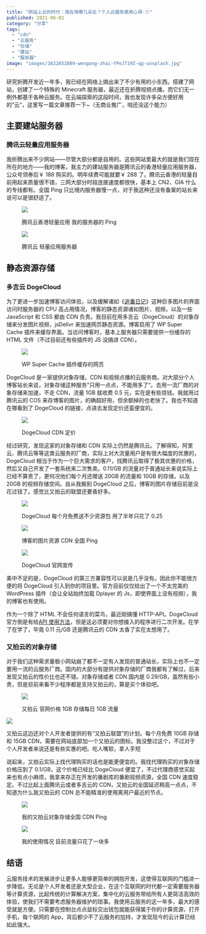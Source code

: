 ```yaml
---
title: "网站上云的时代：我在用哪几朵云？个人云服务使用心得-①"
published: 2021-06-02
category: "分享"
tags:
  - "cdn"
  - "云服务"
  - "存储"
  - "建站"
  - "服务器"
image: "images/1622651889-wengang-zhai-YPeJ719Z-qg-unsplash.jpg"
---
```


研究折腾开发近一年多，我已经在网络上搞出来了不少有用的小东西。搭建了网站，创建了一个特殊的 Minecraft 服务器，最近还在折腾视频点播。而它们无一例外都基于各种云服务。在云端探索的这段时间，我也发现许多朵方便好用的”云“，这里写一篇文章推荐一下~（无商业推广，咱还没这个能力）

## 主要建站服务器

### 腾讯云轻量应用服务器

我折腾出来不少网站——尽管大部分都是自用的。这些网站里最大的就是我们现在所在的地方——我的博客。我主力的建站服务器是腾讯云的香港轻量应用服务器，公众号领券后￥ 188 购买的。明年续费可能就要￥ 288 了。腾讯云香港的轻量目前用起来质量很不错，三网大部分时段连接速度都很快，基本上 CN2、GIA 什么的专线都有。全国 Ping 只比境内服务器慢一点，对于我这种还没有备案的站长来说可以是很舒适了。

<figure>

![](images/1622559007-image.png)

<figcaption>

腾讯云香港轻量应用 我的服务器的 Ping

</figcaption>

</figure>

<figure>

![](images/1622561942-image.png)

<figcaption>

腾讯云 轻量应用服务器

</figcaption>

</figure>

## 静态资源存储

### 多吉云 DogeCloud

为了更进一步加速博客访问体验，以及缓解诸如《[追番日记](https://magma.ink/fan/)》这种巨多图片的界面访问时服务器的 CPU 高占用情况，博客的静态资源诸如图片、视频，以及一些 JavaScript 和 CSS 都由 CDN 负责。我目前在用多吉云（DogeCloud）的对象存储来分发图片视频，jsDelivr 来加速网页静态资源。博客启用了 WP Super Cache 插件来缓存界面。当访问博客时，基本上服务器只需要提供一份缓存的 HTML 文件（不过目前还有些插件的 JS 没搞进 CDN）。

<figure>

![](images/1622559835-image.png)

<figcaption>

WP Super Cache 插件缓存的网页

</figcaption>

</figure>

DogeCloud 是一家提供对象存储，CDN 和视频点播的云服务商。对大部分个人博客站长来说，对象存储这种服务”只用一点点，不能用多了“。去用一流厂商的对象存储来加速，不走 CDN，流量 1GB 就收费 0.5 元，实在是有些烧钱。我就用过腾讯云的 COS 来存博客的图片，的确超好用，但余额掉的也老快了。我也不知道在哪看到了 DogeCloud 的链接，点进去发现定价还蛮便宜的。

<figure>

![](images/1622560346-image.png)

<figcaption>

DogeCloud CDN 定价

</figcaption>

</figure>

经过研究，发现这家的对象存储和 CDN 实际上仍然是腾讯云。了解得知，阿里云、腾讯云等等这类云服务的厂商，实际上对大流量用户是有很大幅度的优惠的，DogeCloud 相当于作为一个巨大需求的客户，找腾讯云取得了极其优惠的价格，然后又自己开发了一套系统来二次售卖。0.11/GB 的流量对于普通站长来说实际上已经不算贵了，更何况他们每个月还赠送 20GB 的流量和 10GB 的存储，以及 20GB 的视频存储空间。自从我搬到 DogeCloud 之后，博客的图片存储目前是没花过钱了。感觉比又拍云的联盟还要香好多。

<figure>

![](images/1622650663-image.png)

<figcaption>

DogeCloud 每个月免费送不少资源包 用了半年只花了 0.25

</figcaption>

</figure>

<figure>

![](images/1622650392-image.png)

<figcaption>

博客的图片资源 CDN 全国 Ping

</figcaption>

</figure>

<figure>

![](images/1622561970-image.png)

<figcaption>

DogeCloud 官网宣传

</figcaption>

</figure>

美中不足的是，DogeCloud 的第三方兼容性可以说是几乎没有。因此你不能很方便的将 DogeCloud 引入到你的项目里。官方目前仅仅给出了一个不太完美的 WordPress 插件（会让全站始终加载 Dplayer 的 Js，即使界面上没有视频），我的博客也有使用。

作为一个除了 HTML 不会任何语言的菜鸟，最近刚搞懂 HTTP-API。DogeCloud 官方倒是有给[API 使用方法](https://docs.dogecloud.com/api-access-token)，但是这必须要对你想接入的程序进行二次开发。在学了在学了，毕竟 0.11 元/GB 还是腾讯云的 CDN 太香了实在太想用了。

### 又拍云的对象存储

对于我们这种需求量极小网站崩了都不一定有人发现的普通站长，实际上也不一定要用一流的云服务厂商。国内的大部分有提供对象存储的厂商我都有了解过，后来发现又拍云的性价比也还不错。对象存储或者 CDN 国内是 0.29/GB，虽然有些小贵，但是目前来看不少程序都是支持又拍云的，算是买个体验吧。

<figure>

![](images/1622649327-image.png)

<figcaption>

又拍云 官网价格 1GB 存储每日 1GB 流量

</figcaption>

</figure>

![](images/1622649414-image.png)

又拍云这边还对个人开发者提供的有“又拍云联盟”的计划。每个月免费 10GB 存储和 15GB CDN，需要在网站底部加一个又拍云的图标。我没整过这个，不过对于个人开发者来说还是有些实惠的吧。吃人嘴软，拿人手短

说起来，又拍云实际上找代理购买的话也是能更便宜的。我找代理购买的对象存储价格压到了 0.1/GB，这个价格已经比 DogeCloud 便宜了，不过代理商感觉买起来也有点小麻烦，我拿来存正在开发的番剧库的番剧视频资源，全国 CDN 速度稳定。不过比起上面腾讯云或者多吉云的 CDN，又拍云的全国延迟稍高一点点，不知道为什么我又拍云的 CDN 总不能精准的使用离用户最近的节点。

<figure>

![](images/1622650200-image.png)

<figcaption>

我的又拍云对象存储全国 CDN Ping

</figcaption>

</figure>

<figure>

![](images/1622650015-image.png)

<figcaption>

我的使用情况 目前流量只花了一块多

</figcaption>

</figure>

## 结语

云服务技术的发展进步让更多人能够更简单的拥抱开发，这使得互联网的门槛进一步降低。无论是个人开发者还是大型企业，在这个互联网的时代都一定需要服务器等计算资源，比起传统的计算解决方案，集中化的云服务带给所有人更简洁高效的体验，使我们不需要考虑服务器维护的琐事。我使用云服务的这一年多，最大的感受就是方便。只需要在控制台点点鼠标交出钱包就能获得属于你的计算资源，打开手机，每个联网的 App，背后都少不了云服务的加持，才发现现今的云计算已经如此强大。
